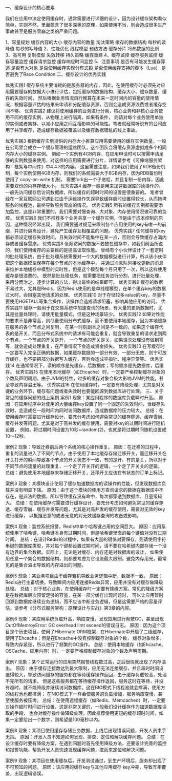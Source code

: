 一、缓存设计的核心要素

我们在应用中决定使用缓存时，通常需要进行详细的设计，因为设计缓存架构看似简单，实则不然，里面蕴含了很多深奥的原理，如果使用不当，则会造成很多生产事故甚至是服务雪崩之类的严重问题。

1、容量规划
    缓存内容的大小
    缓存内容的数量
    淘汰策略
    缓存的数据结构
    每秒的读峰值
    每秒的写峰值
2、性能优化
    线程模型
    预热方法
    缓存分片
    冷热数据的比例
3、高可用
    复制模型
    失效转移
    持久策略
    缓存重建
4、缓存监控
    缓存服务监控
    缓存容量监控
    缓存请求监控
    缓存响应时间监控
5、注意事项
    是否有可能发生缓存穿透
    是否有大对象
    是否使用缓存实现分布式锁
    是否使用缓存支持的脚本（Lua）
    是否避免了Race Condition
二、缓存设计的优秀实践

优秀实践1
    缓存系统主要消耗的是服务器的内存，因此，在使用缓存时必须先对应用需要缓存的数据大小进行评估，包括缓存的数据结构、缓存大小、缓存数量、缓存的失效时间，
    然后根据业务情况自行推算在未来一定时间内的容量的使用情况，根据容量评估的结果来申请和分配缓存资源，否则会造成资源浪费或者缓存空间不够。
优秀实践2
    建议将使用缓存的业务进行分离，核心业务和非核心业务使用不同的缓存实例，从物理上进行隔离，如果有条件，
    则请对每个业务使用单独的实例或者集群，以减小应用之间互相影响的可能性。笔者就经常听说有的公司应用了共享缓存，造成缓存数据被覆盖以及缓存数据错乱的线上事故。

优秀实践3
    根据缓存实例提供的内存大小推算应用需要使用的缓存实例数量，一般在公司里会成立一个缓存管理的运维团队，这个团队会将缓存资源虚拟成多个相同内存大小的缓存实例。
    例如一个实例有4GB内存，在应用申请时可以按需申请足够的实例数量来使用，对这样的应用需要进行分片，详情请参考《可伸缩服务架构：框架与中间件》中4.4.3的内容。
    这里需要注意，如果我们使用了RDB备份机制，每个实例使用4GB内存，则我们的系统需要大于8GB内存，因为RDB备份时使用了 copy-on-write 机制，
    需要fork出一个子进程，并且复制一份内存，因此需要双份的内存存储大小。
优秀实践4
    缓存一般是用来加速数据库的读操作的，一般先访问缓存后访问数据库，所以缓存的超时时间的设置是很重要的。
    笔者曾经在一家互联网公司遇到过由于运维操作失误导致缓存超时设置得较长，从而拖垮服务的线程池，最终导致服务雪崩的情况。
优秀实践5
    所有的缓存实例都需要添加监控，这是非常重要的，我们需要对慢查询、大对象、内存使用情况做可靠的监控。
优秀实践6
    我们不推荐多个业务共享一个缓存实例，但是由于成本控制的原因，这种情况经常出现，
    我们需要通过规范来限制各个应用使用的key有唯一的前缀，并进行隔离设计，避免产生缓存互相覆盖的问题。
优秀实践7
    任何缓存的key都必须设定缓存失效时间，且失效时间不能集中在某一点，否则会导致缓存占满内存或者缓存雪崩。
优秀实践8
    低频访问的数据不要放在缓存中，如我们前面所说的，我们使用缓存的主要目的是提高读取性能。
    曾经有个小伙伴设计了一套定时的批处理系统，由于批处理系统需要对一个大的数据模型进行计算，所以该小伙伴把这个数据模型保存在每个节点的本地缓存中，
    并通过消息队列接收更新的消息来维护本地缓存中模型的实时性，但是这个模型每个月只用了一次，所以这样使用缓存是很浪费的。
    既然是批处理任务，就需要把任务进行分割，进行批量处理，采用分而治之、逐步计算的方法，得出最终的结果即可。
优秀实践9
    缓存的数据不易过大，尤其是Redis，因为Redis使用的是单线程模型，在单个缓存key的数据过大时，会阻塞其他请求的处理。
优秀实践10
    对于存储较多value的key，尽量不要使用HGETALL等集合操作，该操作会造成请求阻塞，影响其他应用的访问。
优秀实践11
    缓存一般用于在交易系统中加速查询的场景，有大量的更新数据时，尤其是批量处理时，请使用批量模式，但是这种场景较少。
优秀实践12
    如果对性能的要求不是非常高，则尽量使用分布式缓存，而不要使用本地缓存，因为本地缓存在服务的各个节点之间复制，
    在某一时刻副本之间是不一致的，如果这个缓存代表的是开关，而且分布式系统中的请求有可能会重复，就会导致重复的请求走到两个节点，一个节点的开关是开，
    一个节点的开关是关，如果请求处理没有做到幂等，就会造成处理重复，在严重情况下会造成资金损失。
优秀实践13
    在写缓存时一定要写入完全正确的数据，如果缓存数据的一部分有效、一部分无效，则宁可放弃缓存，也不要把部分数据写入缓存，否则会造成空指针、程序异常等。
优秀实践14
    在通常情况下，读的顺序是先缓存，后数据库；写的顺序是先数据库，后缓存。
优秀实践15
    在使用本地缓存（如Ehcache）时，一定要严格控制缓存对象的个数及声明周期。由于JVM的特性，过多的缓存对象会极大影响JVM的性能，甚至导致内存溢出等。
优秀实践16
    在使用缓存时，一定要有降级处理，尤其是对关键的业务环节，缓存有问题或者失效时也要能回源到数据库进行处理。
三、关于常见的缓存问题的线上案例
案例1
现象：某应用程序的数据库负载瞬时升高。
原因：在应用程序中对使用的大量缓存key设置了同一个固定的失效时间，当缓存失效时，会造成在一段时间内同时访问数据库，造成数据库的压力较大。
总结：在使用缓存时需要进行缓存设计，要充分考虑如何避免常见的缓存穿透、缓存雪崩、缓存并发等问题，尤其是对于高并发的缓存使用，需要对key的过期时间进行随机设置，
例如，将过期时间设置为10秒+random(2)，也就是将过期时间随机设置成10～12秒。

案例2
现象：导致迁移前后两个系统的核心操作重复。
原因：在迁移的过程中，重复的流量进入了不同的节点，由于使用了本地缓存存储迁移开关，而迁移开关在开关打开的瞬间导致各个节点的开关状态不一致，有的是开、有的是关，所以对于不同节点的流量的处理重复，一个走了开关开的逻辑，一个走了开关关的逻辑。
总结：避免使用本地缓存来存储迁移开关，迁移开关应该在有状态的订单上标记。

案例3
现象：某模块设计使用了缓存加速数据库的读操作的性能，但发现数据库负载并没有明显下降。
原因：由于这个模块的使用方查询请求的数据在数据库中不存在，是非法的数据，所以导致缓存没有命中，每次都穿透到数据库，且量级较大。
总结：在使用缓存时需要进行缓存设计，要充分考虑如何避免常见的缓存穿透、缓存雪崩、缓存并发等问题，尤其是对高并发的缓存使用，需要对无效的key进行缓存，
     以抵挡恶意的或者无意的对无效缓存查询的攻击或影响。
     
案例4
现象：监控系统报警，Redis中单个哈希键占用的空间巨大。
原因：应用系统使用了哈希键，哈希键本身有过期时间，但是哈希键里面的每个键值对没有过期时间。
总结：在设计Redis的过程中，如果有大量的键值对要保存，则请使用字符串键的数据库类型，并对每个键都设置过期时间，请不要在哈希键内部存储一个没有边界的集合数据。实际上，无论是对缓存、内存还是对数据库的设计，
     如果使用任意一个集合的数据结构，则都要考虑为它设置最大限制，避免内存用光，最常见的是集合溢出导致的内存溢出的问题。
     
案例5
现象：某业务项目由于缓存宕机导致业务逻辑中断，数据不一致。
原因：Redis进行主备切换，导致瞬间内应用连接Redis异常，应用并没有对缓存做降级处理。
总结：对于核心业务，在使用缓存时一定要有降级方案。常见的降级方案是在数据库层次预留足够的容量，在某一部分缓存出现问题时，
     可以让应用暂时回源到数据库继续业务逻辑，而不应该中断业务逻辑，但是这需要严格的容量评估，请参考《分布式服务架构：原理设计与实战》第3章的内容。

案例6
现象：某应用系统负载升高，响应变慢，发现应用进行频繁GC，甚至出现OutOfMemroyError: GC overhead limt exceed的错误日志。
原因：因为这个项目是个历史项目，使用了Hibernate ORM框架，在Hibernate中开启了二级缓存，使用了Ehcache；但是在Ehcache中没有控制缓存对象的个数，
     缓存对象增多，导致内存紧张，所以进行了频繁的GC操作。
总结：使用本地缓存（如Ehcache、OSCache、应用内存）时，一定要严格控制缓存对象的个数及声明周期。

案例7
现象：某个正常运行的应用突然报警线程数过高，之后很快就出现了内存溢出。
原因：由于缓存连接数达到最大限制，应用无法连接缓存，并且超时时间设置得较大，导致访问缓存的服务都在等待缓存操作返回，由于缓存负载较高，处理不完所有的请求，
     但是这些服务都在等待缓存操作返回，服务这时在等待，并没有超时，就不能降级并继续访问数据库。这在BIO模式下线程池就会撑满，使用方的线程池也都撑满；
     在NIO模式下一样会使服务的负载增加，服务响应变慢，甚至使服务被压垮。
总结：在使用远程缓存（如Redis、Memcached）时，一定要对操作超时时间进行设置，这是非常关键的，一般我们设计缓存作为加速数据库读取的手段，
     也会对缓存操作做降级处理，因此推荐使用更短的缓存超时时间，如果一定要给出一个数字，则希望是100毫秒以内。

案例8
现象：某项目使用缓存存储业务数据，上线后出现错误问题，开发人员束手无策。
原因：开发人员不知道如何发现、排查、定位和解决缓存问题。
总结：在设计缓存时要有降级方案，在遇到问题时首先使用降级方法，还要设计完善的监控和报警功能，帮助开发人员快速发现缓存问题，进而来定位和解决问题。

案例9
现象：某项目在使用缓存后，开发测试通过，到生产环境后，服务却出现了不可预知的问题。
原因：该应用的缓存key与其他应用缓存 key冲突，导致互相覆盖，出现逻辑错误。